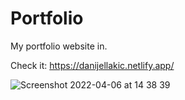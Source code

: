 # Portfolio
My  portfolio website in.

Check it: https://danijellakic.netlify.app/


![Screenshot 2022-04-06 at 14 38 39](https://user-images.githubusercontent.com/50274258/161976578-02aab565-db52-44a9-a628-340079b042da.png)
